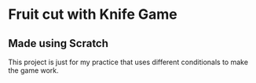 # Fruit cut with Knife Game
## Made using Scratch

This project is just for my practice that uses different conditionals to make the game work. 
